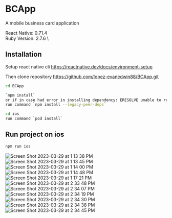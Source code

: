 # BCApp

A mobile business card application

React Native: 0.71.4 \
Ruby Version: 2.7.6 \ 

## Installation
Setup react native cli https://reactnative.dev/docs/environment-setup 

Then clone repository https://github.com/lopez-evanedwin88/BCApp.git 

```sh
cd BCApp

`npm install`
or if in case had error in installing dependency: ERESOLVE unable to resolve dependency tree
run command `npm install --legacy-peer-deps`

cd ios
run command `pod install`
```

## Run project on ios

```sh
npm run ios
```

![Screen Shot 2023-03-29 at 1 13 38 PM](https://user-images.githubusercontent.com/13072701/228448063-202203ee-b7e5-4bbe-b1b2-6c59f1511aca.png)
![Screen Shot 2023-03-29 at 1 13 45 PM](https://user-images.githubusercontent.com/13072701/228448076-9ab83a57-038d-4073-81b2-4dd6935d8ddd.png)
![Screen Shot 2023-03-29 at 1 14 00 PM](https://user-images.githubusercontent.com/13072701/228448079-7c180d89-bed3-42a9-b74a-97405fe3e88d.png)
![Screen Shot 2023-03-29 at 1 14 48 PM](https://user-images.githubusercontent.com/13072701/228448080-7c7ff785-d6d9-4adf-a4a1-07ae3f340358.png)
![Screen Shot 2023-03-29 at 1 17 21 PM](https://user-images.githubusercontent.com/13072701/228448081-6f5000bc-0724-44c5-a6bf-7656b8907b57.png)
![Screen Shot 2023-03-29 at 2 33 48 PM](https://user-images.githubusercontent.com/13072701/228448087-ae650b38-2281-4ad9-8bb1-b39a4e80f221.png)
![Screen Shot 2023-03-29 at 2 34 07 PM](https://user-images.githubusercontent.com/13072701/228448091-5c7c61aa-8545-4cb1-a36f-b7b62be1b83d.png)
![Screen Shot 2023-03-29 at 2 34 19 PM](https://user-images.githubusercontent.com/13072701/228448094-123a4754-3098-444a-9b51-d76360974c19.png)
![Screen Shot 2023-03-29 at 2 34 30 PM](https://user-images.githubusercontent.com/13072701/228448098-97329367-144c-4758-97d2-bfd542f7f572.png)
![Screen Shot 2023-03-29 at 2 34 38 PM](https://user-images.githubusercontent.com/13072701/228448100-ff39e08d-cd13-4c0e-b024-ea84985b1e48.png)
![Screen Shot 2023-03-29 at 2 34 45 PM](https://user-images.githubusercontent.com/13072701/228448105-7834a6d3-9483-414e-b0d9-f926baf928c9.png)
